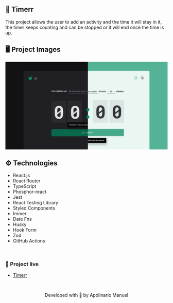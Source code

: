 ## 💚 Timerr

This project allows the user to add an activity and the time it will stay in it, the timer keeps counting and can be stopped or it will end once the time is up.

## 🖥 Project Images

<img src="https://github.com/ap0l1js/timerr/blob/main/src/assets/timerr.png" align="center" />

## ⚙️ Technologies

- React.js
- React Router
- TypeScript
- Phosphor-react
- Jest
- React Testing Library
- Styled Components
- Immer
- Date Fns
- Husky
- Hook Form
- Zod
- GitHub Actions

&nbsp;

### 🔗 Project live

- [Timerr](https://timerr-three.vercel.app)

&nbsp;

<p align="center">Developed with 💙 by Apolinario Manuel</p>
